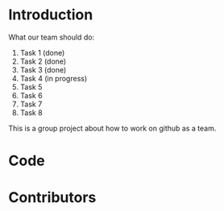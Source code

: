 # Introduction
What our team should do:
1. Task 1 (done)
2. Task 2 (done)
3. Task 3 (done)
4. Task 4 (in progress)
5. Task 5
6. Task 6
7. Task 7
8. Task 8

This is a group project about how to work on github as a team.

# Code

# Contributors
